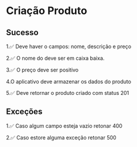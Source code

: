 # Criação Produto

## Sucesso

1.✅ Deve haver o campos: nome, descrição e preço

2.✅ O nome do deve ser em caixa baixa.

3.✅ O preço deve ser positivo

4.O aplicativo deve armazenar os dados do produto

5.✅ Deve retornar o produto criado com status 201

## Exceções

1.✅ Caso algum campo esteja vazio retonar 400

2.✅ Caso estore alguma exceção retonar 500
